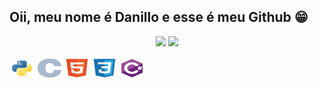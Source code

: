 ## Oii, meu nome é Danillo e esse é meu Github 😁


  <div align="center">
  <img height="180em" src="https://github-readme-stats.vercel.app/api?username=gui100O&show_icons=true&border_radius=15&hide_border=true&bg_color=20,0D0D0D,1A1A1A&title_color=00D1FF&icon_color=FF4B4B&text_color=FFFFFF" />
  <img height="180em" src="https://github-readme-stats.vercel.app/api/top-langs/?username=gui100O&layout=compact&border_radius=15&hide_border=true&bg_color=20,0D0D0D,1A1A1A&title_color=00D1FF&text_color=FFFFFF" />
</div>

<div style="display: inline_block"><br> 

  <img align="center"  height="30" width="40" src="https://raw.githubusercontent.com/devicons/devicon/master/icons/python/python-original.svg">
  <img align="center"  height="30" width="40" src="https://raw.githubusercontent.com/devicons/devicon/master/icons/c/c-original.svg">       
  <img align="center"  height="30" width="40" src="https://raw.githubusercontent.com/devicons/devicon/master/icons/html5/html5-original.svg">
  <img align="center"  height="30" width="40" src="https://raw.githubusercontent.com/devicons/devicon/master/icons/css3/css3-original.svg">
  <img align="center"  height="30" width="40" src="https://raw.githubusercontent.com/devicons/devicon/master/icons/csharp/csharp-original.svg">
</div>

##


